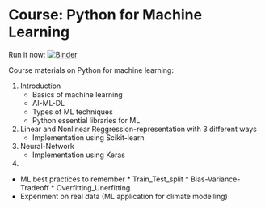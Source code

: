 # Course: Python for Machine Learning

Run it now: [![Binder](https://mybinder.org/badge_logo.svg)](https://mybinder.org/v2/gh/mardatade/Course-Python-for-Machine-Learning/master)

Course materials on Python for machine learning:
1. Introduction
    * Basics of machine learning
    * AI-ML-DL
    * Types of ML techniques
    * Python essential libraries for ML
2. Linear and Nonlinear Reggression-representation with 3 different ways
    * Implementation using Scikit-learn
3. Neural-Network
    * Implementation using Keras
4. 
* ML best practices to remember
      * Train_Test_split
      * Bias-Variance-Tradeoff
      * Overfitting_Unerfitting
* Experiment on real data (ML application for climate modelling)
